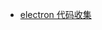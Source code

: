 
- [electron 代码收集](https://github.com/nonelittlesong/study-web/edit/master/Electron/Demos/README.md)  

